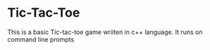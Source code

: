 # Tic-Tac-Toe
This is a basic Tic-tac-toe game wriiten in c++ language. It runs on command line prompts

